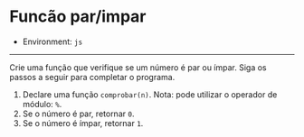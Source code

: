 # Funcão par/impar

* Environment: `js`

***

Crie uma função que verifique se um número é par ou ímpar.
Siga os passos a seguir para completar o programa.

1. Declare uma função `comprobar(n)`. Nota: pode utilizar o
  operador de módulo: `%`.
2. Se o número é par, retornar `0`.
3. Se o número é ímpar, retornar `1`.
